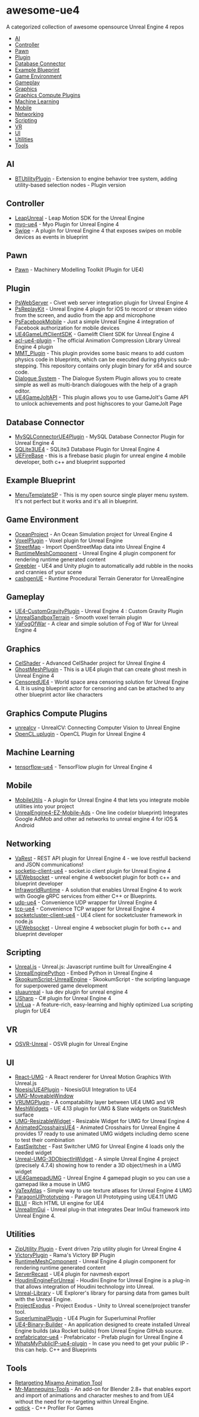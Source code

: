 # awesome-ue4
A categorized collection of awesome opensource Unreal Engine 4 repos

- [AI](#ai)
- [Controller](#controller)
- [Pawn](#pawn)
- [Plugin](#plugin)
- [Database Connector](#database-connector)
- [Example Blueprint](#example-blueprint)
- [Game Environment](#game-environment)
- [Gameplay](#gameplay)
- [Graphics](#graphics)
- [Graphics Compute Plugins](#graphics-compute-plugins)
- [Machine Learning](#machine-learning)
- [Mobile](#mobile)
- [Networking](#networking)
- [Scripting](#scripting)
- [VR](#vr)
- [UI](#ui)
- [Utilities](#utilities)
- [Tools](#tools)

## AI
* [BTUtilityPlugin](https://github.com/kamrann/BTUtilityPlugin) - Extension to engine behavior tree system, adding utility-based selection nodes - Plugin version

## Controller
* [LeapUnreal](https://github.com/leapmotion/leapunreal) - Leap Motion SDK for the Unreal Engine
* [myo-ue4](https://github.com/getnamo/myo-ue4) - Myo Plugin for Unreal Engine 4
* [Swipe](https://github.com/getsetgames/Swipe) - A plugin for Unreal Engine 4 that exposes swipes on mobile devices as events in blueprint

## Pawn
* [Pawn](https://github.com/BoredEngineer/MMT_Plugin) - Machinery Modelling Toolkit (Plugin for UE4)

## Plugin
* [PsWebServer](https://github.com/PushkinStudio/PsWebServer) - Civet web server integration plugin for Unreal Engine 4
* [PsReplayKit](https://github.com/PushkinStudio/PsReplayKit) - Unreal Engine 4 plugin for iOS to record or stream video from the screen, and audio from the app and microphone
* [PsFacebookMobile](https://github.com/PushkinStudio/PsFacebookMobile) - Just a simple Unreal Engine 4 integration of Facebook authorization for mobile devices
* [UE4GameLiftClientSDK](https://github.com/YetiTech-Studios/UE4GameLiftClientSDK) - Gamelift Client SDK for Unreal Engine 4
* [acl-ue4-plugin](https://github.com/nfrechette/acl-ue4-plugin) - The official Animation Compression Library Unreal Engine 4 plugin
* [MMT_Plugin](https://github.com/BoredEngineer/MMT_Plugin) -  This plugin provides some basic means to add custom physics code in blueprints, which can be executed during physics sub-stepping. This repository contains only plugin binary for x64 and source code.
* [Dialogue System](https://gitlab.com/NotYetGames/DlgSystem) - The Dialogue System Plugin allows you to create simple as well as multi-branch dialogoues with the help of a graph editor.
* [UE4GameJoltAPI](https://github.com/Ogniok/UE4GameJoltAPI) - This plugin allows you to use GameJolt's Game API to unlock achievements and post highscores to your GameJolt Page 

## Database Connector
* [MySQLConnectorUE4Plugin](https://github.com/KhArtNJava/MySQLConnectorUE4Plugin) - MySQL Database Connector Plugin for Unreal Engine 4
* [SQLite3UE4](https://github.com/KhArtNJava/SQLite3UE4) - SQLite3 Database Plugin for Unreal Engine 4
* [UEFireBase](https://github.com/feixuwu/UEFireBase) - this is a firebase basic plugin for unreal engine 4 mobile developer, both c++ and blueprint supported

## Example Blueprint
* [MenuTemplateSP](https://github.com/deathclonic/MenuTemplateSP) - This is my open source single player menu system. It's not perfect but it works and it's all in blueprint.

## Game Environment
* [OceanProject](https://github.com/UE4-OceanProject/OceanProject) - An Ocean Simulation project for Unreal Engine 4
* [VoxelPlugin](https://github.com/Phyronnaz/VoxelPlugin) - Voxel plugin for Unreal Engine
* [StreetMap](https://github.com/ue4plugins/StreetMap) - Import OpenStreetMap data into Unreal Engine 4
* [RuntimeMeshComponent](https://github.com/Koderz/RuntimeMeshComponent) - Unreal Engine 4 plugin component for rendering runtime generated content
* [Greebler](https://github.com/alexismorin/Greebler) - UE4 and Unity plugin to automatically add rubble in the nooks and crannies of your scene
* [cashgenUE](https://github.com/midgen/cashgenUE) - Runtime Procedural Terrain Generator for UnrealEngine

## Gameplay
* [UE4-CustomGravityPlugin](https://github.com/mhousse1247/UE4-CustomGravityPlugin) - Unreal Engine 4 : Custom Gravity Plugin
* [UnrealSandboxTerrain](https://github.com/bw2012/UnrealSandboxTerrain) - Smooth voxel terrain plugin
* [VaFogOfWar](https://github.com/ufna/VaFogOfWar) - A clear and simple solution of Fog of War for Unreal Engine 4

## Graphics
* [CelShader](https://github.com/antidamage/CelShader) - Advanced CelShader project for Unreal Engine 4
* [GhostMeshPlugin](https://github.com/NoahZuo/GhostMeshPlugin) - This is a UE4 plugin that can create ghost mesh in Unreal Engine 4
* [CensoredUE4](https://github.com/BitReign/CensoredUE4) - World space area censoring solution for Unreal Engine 4. It is using blueprint actor for censoring and can be attached to any other blueprint actor like characters

## Graphics Compute Plugins
* [unrealcv](https://github.com/unrealcv/unrealcv) - UnrealCV: Connecting Computer Vision to Unreal Engine
* [OpenCL.uplugin](https://github.com/kwonoh/OpenCL.uplugin) - OpenCL Plugin for Unreal Engine 4

## Machine Learning
* [tensorflow-ue4](https://github.com/getnamo/tensorflow-ue4) - TensorFlow plugin for Unreal Engine 4

## Mobile
* [MobileUtils](https://github.com/gameDNAstudio/MobileUtils) - A plugin for Unreal Engine 4 that lets you integrate mobile utilities into your project
* [UnrealEngine4-EZ-Mobile-Ads](https://github.com/feixuwu/UnrealEngine4-EZ-Mobile-Ads) - One line code(or blueprint) Integrates Google AdMob and other ad networks to unreal engine 4 for iOS & Android

## Networking
* [VaRest](https://github.com/ufna/VaRest) - REST API plugin for Unreal Engine 4 - we love restfull backend and JSON communications!
* [socketio-client-ue4](https://github.com/getnamo/socketio-client-ue4) - socket.io client plugin for Unreal Engine 4
* [UEWebsocket](https://github.com/feixuwu/UEWebsocket) - unreal engine 4 websocket plugin for both c++ and blueprint developer
* [InfraworldRuntime](https://github.com/vizor-games/InfraworldRuntime) - A solution that enables Unreal Engine 4 to work with Google gRPC services from either C++ or Blueprints.
* [udp-ue4](https://github.com/getnamo/udp-ue4) - Convenience UDP wrapper for Unreal Engine 4
* [tcp-ue4](https://github.com/getnamo/tcp-ue4) - Convenience TCP wrapper for Unreal Engine 4
* [socketcluster-client-ue4](https://github.com/ziicreater/socketcluster-client-ue4) - UE4 client for socketcluster framework in node.js
* [UEWebsocket](https://github.com/feixuwu/UEWebsocket) - Unreal engine 4 websocket plugin for both c++ and blueprint developer

## Scripting
* [Unreal.js](https://github.com/ncsoft/Unreal.js) - Unreal.js: Javascript runtime built for UnrealEngine 4
* [UnrealEnginePython](https://github.com/20tab/UnrealEnginePython) - Embed Python in Unreal Engine 4
* [SkookumScript-UnrealEngine](https://github.com/AgogLabs/SkookumScript-UnrealEngine) - SkookumScript - the scripting language for superpowered game development
* [sluaunreal](https://github.com/Tencent/sluaunreal) - lua dev plugin for unreal engine 4
* [USharp](https://github.com/pixeltris/USharp) - C# plugin for Unreal Engine 4
* [UnLua](https://github.com/Tencent/UnLua) - A feature-rich, easy-learning and highly optimized Lua scripting plugin for UE4

## VR
* [OSVR-Unreal](https://github.com/OSVR/OSVR-Unreal) - OSVR plugin for Unreal Engine

## UI
* [React-UMG](https://github.com/ncsoft/React-UMG) - A React renderer for Unreal Motion Graphics With Unreal.js
* [Noesis/UE4Plugin](https://github.com/Noesis/UE4Plugin) - NoesisGUI Integration to UE4
* [UMG-MoveableWindow](https://github.com/insthync/UMG-MoveableWindow)
* [VRUMGPlugin](https://github.com/mitchemmc/VRUMGPlugin) - A compatability layer between UE4 UMG and VR
* [MeshWidgets](https://github.com/skeskinen/MeshWidgets) - UE 4.13 plugin for UMG & Slate widgets on StaticMesh surface
* [UMG-ResizableWidget](https://github.com/MWadstein/UMG-ResizableWidget) - Resizable Widget for UMG for Unreal Engine 4
* [AnimatedCrosshairsUE4](https://github.com/BitReign/AnimatedCrosshairsUE4) - Animated Crosshairs for Unreal Engine 4 provides 17 ready to use animated UMG widgets including demo scene to test their combination
* [FastSwitcher](https://github.com/gameDNAstudio/FastSwitcher) - Fast Switcher UMG for Unreal Engine 4 loads only the needed widget
* [Unreal-UMG-3DObjectInWidget](https://github.com/Tolc/Unreal-UMG-3DObjectInWidget) - A simple Unreal Engine 4 project (precisely 4.7.4) showing how to render a 3D object/mesh in a UMG widget
* [UE4GamepadUMG](https://github.com/EverNewJoy/UE4GamepadUMG) - Unreal Engine 4 gamepad plugin so you can use a gamepad like a mouse in UMG
* [VaTexAtlas](https://github.com/ufna/VaTexAtlas) - Simple way to use texture atlases for Unreal Engine 4 UMG
* [ParagonUIPrototyping](https://github.com/roman-dzieciol/ParagonUIPrototyping) - Paragon UI Prototyping using UE4.11 UMG
* [BLUI](https://github.com/AaronShea/BLUI) - Rich HTML UI engine for UE4
* [UnrealImGui](https://github.com/segross/UnrealImGui) - Unreal plug-in that integrates Dear ImGui framework into Unreal Engine 4.

## Utilities
* [ZipUtility Plugin](https://github.com/getnamo/ZipUtility-ue4) - Event driven 7zip utility plugin for Unreal Engine 4
* [VictoryPlugin](https://github.com/EverNewJoy/VictoryPlugin) - Rama's Victory BP Plugin
* [RuntimeMeshComponent](https://github.com/Koderz/RuntimeMeshComponent) - Unreal Engine 4 plugin component for rendering runtime generated content
* [ServerRecast](https://github.com/darkwere/ServerRecast) - UE4 plugin for navmesh export
* [HoudiniEngineForUnreal](https://github.com/sideeffects/HoudiniEngineForUnreal) - Houdini Engine for Unreal Engine is a plug-in that allows integration of Houdini technology into Unreal.
* [Unreal-Library](https://github.com/EliotVU/Unreal-Library) - UE Explorer's library for parsing data from games built with the Unreal Engine.
* [ProjectExodus](https://github.com/NegInfinity/ProjectExodus) - Project Exodus - Unity to Unreal scene/project transfer tool.
* [SuperluminalPlugin](https://github.com/kitelightning/SuperluminalPlugin) - UE4 Plugin for Superluminal Profiler
* [UE4-Binary-Builder](https://github.com/ryanjon2040/UE4-Binary-Builder) - An application designed to create installed Unreal Engine builds (aka Rocket builds) from Unreal Engine GitHub source.
* [prefabricator-ue4](https://github.com/coderespawn/prefabricator-ue4) - Prefabricator - Prefab plugin for Unreal Engine 4
* [WhatsMyPublicIP-ue4-plugin](https://github.com/alexhajdu/WhatsMyPublicIP-ue4-plugin) - In case you need to get your public IP - this can help. C++ and Blueprints

## Tools
* [Retargeting Mixamo Animation Tool](http://terribilisstudio.fr/converter)
* [Mr-Mannequins-Tools](https://github.com/Jim-Kroovy/Mr-Mannequins-Tools) - An add-on for Blender 2.8+ that enables export and import of animations and character meshes to and from UE4 without the need for re-targeting within Unreal Engine.
* [optick](https://github.com/bombomby/optick) - C++ Profiler For Games 
